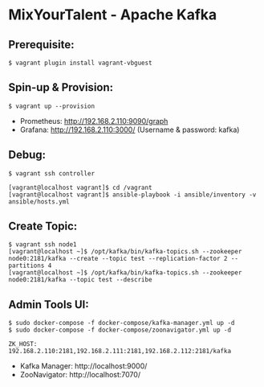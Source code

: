 # MixYourTalent - Apache Kafka


## Prerequisite:

```
$ vagrant plugin install vagrant-vbguest 
```

## Spin-up & Provision:

```
$ vagrant up --provision
```

* Prometheus: http://192.168.2.110:9090/graph
* Grafana: http://192.168.2.110:3000/ (Username & password: kafka)

## Debug:

```
$ vagrant ssh controller
```

```
[vagrant@localhost vagrant]$ cd /vagrant
[vagrant@localhost vagrant]$ ansible-playbook -i ansible/inventory -v ansible/hosts.yml
```

## Create Topic:

```
$ vagrant ssh node1
[vagrant@localhost ~]$ /opt/kafka/bin/kafka-topics.sh --zookeeper node0:2181/kafka --create --topic test --replication-factor 2 --partitions 4
[vagrant@localhost ~]$ /opt/kafka/bin/kafka-topics.sh --zookeeper node0:2181/kafka --topic test --describe
```

## Admin Tools UI:

```
$ sudo docker-compose -f docker-compose/kafka-manager.yml up -d
$ sudo docker-compose -f docker-compose/zoonavigator.yml up -d
```

`ZK_HOST: 192.168.2.110:2181,192.168.2.111:2181,192.168.2.112:2181/kafka`

* Kafka Manager: http://localhost:9000/
* ZooNavigator: http://localhost:7070/